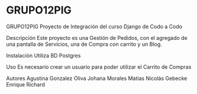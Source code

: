 # GRUPO12PIG

GRUPO12PIG
Proyecto de Integración del curso Django de Codo a Codo

Descripción
Este proyecto es una Gestión de Pedidos, con el agregado de una pantalla de Servicios, una de Compra con carrito y un Blog.

Instalación
Utiliza BD Postgres

Uso
Es necesario crear un usuario para poder utilizar el Carrito de Compras

Autores 
Agustina Gonzalez Oliva
Johana Morales
Matías Nicolás Gebecke
Enrique Richard

